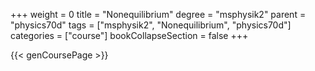 +++
weight = 0
title = "Nonequilibrium"
degree = "msphysik2"
parent = "physics70d"
tags = ["msphysik2", "Nonequilibrium", "physics70d"]
categories = ["course"]
bookCollapseSection = false
+++

{{< genCoursePage >}}
